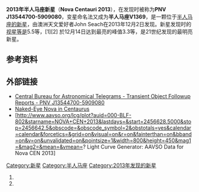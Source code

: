 **2013年半人马座新星**（**Nova Centauri 2013**），在发现时被称为**PNV
J13544700-5909080**，变星命名法又成为**半人马座V1369**，是一颗位于[半人马座的](../Page/半人马座.md "wikilink")[新星](../Page/新星.md "wikilink")，由澳洲天文爱好者John
Seach在2013年12月2日发现。新星发现时的[视星等是](../Page/视星等.md "wikilink")5.5等，\[1\]\[2\]
於12月14日达到最亮的峰值3.3等，是21世纪发现的最明亮新星。

## 参考资料

## 外部链接

  - [Central Bureau for Astronomical Telegrams - Transient Object
    Followup Reports - PNV
    J13544700-5909080](http://www.cbat.eps.harvard.edu/unconf/followups/J13544700-5909080.html)
  - [Naked-Eye Nova in
    Centaurus](https://archive.is/20131206234042/http://www.skyandtelescope.com/observing/highlights/Naked-Eve-Nova-in-Centaurus-234293341.html)
  - \[<http://www.aavso.org/lcg/plot?auid=000-BLF-802&starname=NOVA+CEN+2013&lastdays=&start=2456628.5000&stop=2456642.5&obscode=&obscode_symbol=2&obstotals=yes&calendar=calendar&forcetics=&grid=on&visual=on&r=on&fainterthan=on&bband=on&v=on&unvalidated=on&pointsize=1&width=800&height=450&mag1=&mag2=&mean=&vmean=>?
    Light Curve Generator: AAVSO Data for Nova CEN 2013\]

[Category:新星](https://zh.wikipedia.org/wiki/Category:新星 "wikilink")
[Category:半人马座](https://zh.wikipedia.org/wiki/Category:半人马座 "wikilink")
[Category:2013年发现的新星](https://zh.wikipedia.org/wiki/Category:2013年发现的新星 "wikilink")

1.
2.